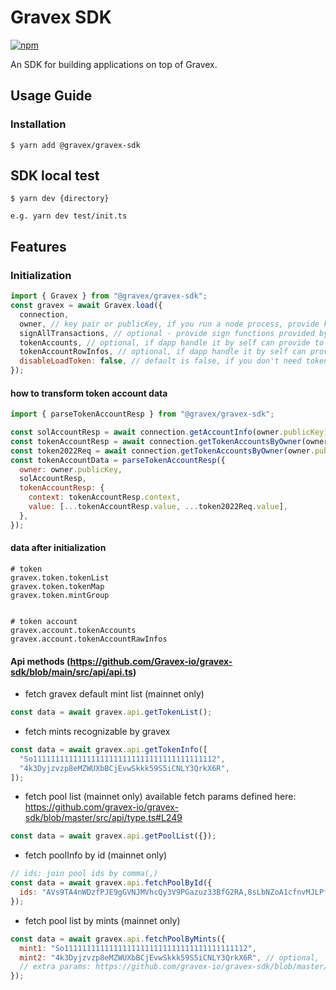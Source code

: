 # Gravex SDK
[![npm](https://img.shields.io/static/v1?label=npm&message=%40gravexio%2Fgravex-sdk&color=green&labelColor=333)](https://www.npmjs.com/package/@gravexio/gravex-sdk)

An SDK for building applications on top of Gravex.

## Usage Guide

### Installation

```
$ yarn add @gravex/gravex-sdk
```

## SDK local test

```
$ yarn dev {directory}

e.g. yarn dev test/init.ts
```

## Features

### Initialization

```javascript
import { Gravex } from "@gravex/gravex-sdk";
const gravex = await Gravex.load({
  connection,
  owner, // key pair or publicKey, if you run a node process, provide keyPair
  signAllTransactions, // optional - provide sign functions provided by @solana/wallet-adapter-react
  tokenAccounts, // optional, if dapp handle it by self can provide to sdk
  tokenAccountRowInfos, // optional, if dapp handle it by self can provide to sdk
  disableLoadToken: false, // default is false, if you don't need token info, set to true
});
```

#### how to transform token account data

```javascript
import { parseTokenAccountResp } from "@gravex/gravex-sdk";

const solAccountResp = await connection.getAccountInfo(owner.publicKey);
const tokenAccountResp = await connection.getTokenAccountsByOwner(owner.publicKey, { programId: TOKEN_PROGRAM_ID });
const token2022Req = await connection.getTokenAccountsByOwner(owner.publicKey, { programId: TOKEN_2022_PROGRAM_ID });
const tokenAccountData = parseTokenAccountResp({
  owner: owner.publicKey,
  solAccountResp,
  tokenAccountResp: {
    context: tokenAccountResp.context,
    value: [...tokenAccountResp.value, ...token2022Req.value],
  },
});
```

#### data after initialization

```
# token
gravex.token.tokenList
gravex.token.tokenMap
gravex.token.mintGroup


# token account
gravex.account.tokenAccounts
gravex.account.tokenAccountRawInfos
```

#### Api methods (https://github.com/Gravex-io/gravex-sdk/blob/main/src/api/api.ts)

- fetch gravex default mint list (mainnet only)

```javascript
const data = await gravex.api.getTokenList();
```

- fetch mints recognizable by gravex

```javascript
const data = await gravex.api.getTokenInfo([
  "So11111111111111111111111111111111111111112",
  "4k3Dyjzvzp8eMZWUXbBCjEvwSkkk59S5iCNLY3QrkX6R",
]);
```

- fetch pool list (mainnet only)
  available fetch params defined here: https://github.com/gravex-io/gravex-sdk/blob/master/src/api/type.ts#L249

```javascript
const data = await gravex.api.getPoolList({});
```

- fetch poolInfo by id (mainnet only)

```javascript
// ids: join pool ids by comma(,)
const data = await gravex.api.fetchPoolById({
  ids: "AVs9TA4nWDzfPJE9gGVNJMVhcQy3V9PGazuz33BfG2RA,8sLbNZoA1cfnvMJLPfp98ZLAnFSYCFApfJKMbiXNLwxj",
});
```

- fetch pool list by mints (mainnet only)

```javascript
const data = await gravex.api.fetchPoolByMints({
  mint1: "So11111111111111111111111111111111111111112",
  mint2: "4k3Dyjzvzp8eMZWUXbBCjEvwSkkk59S5iCNLY3QrkX6R", // optional,
  // extra params: https://github.com/gravex-io/gravex-sdk/blob/master/src/api/type.ts#L249
});
```
